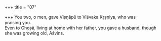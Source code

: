 +++
title = "07"

+++
You two, o men, gave Viṣṇāpū to Viśvaka Kr̥ṣṇiya, who was  
praising you.  
Even to Ghoṣā, living at home with her father, you gave a husband,  though she was growing old, Aśvins.  